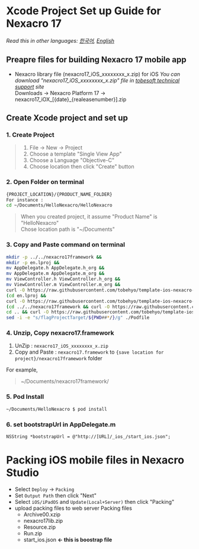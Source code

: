 # Xcode Project Set up Guide for Nexacro 17
*Read this in other languages:  [한국어](README.md), [English](README.en.md)*
## Preapre files for building Nexacro 17 mobile app
- Nexacro library file (nexacro17_iOS_xxxxxxxx_x.zip) for iOS
 *You can download "nexacro17_iOS_xxxxxxxx_x.zip" file in [tobesoft technical support](http://support.tobesoft.co.kr) site*  
 Downloads &rarr; Nexacro Platform 17 &rarr; nexacro17_iOX_[{date}_{realeasenumber}].zip  
 
## Create Xcode project and set up
### 1. Create Project
> 1. File &rarr; New &rarr; Project
> 2. Choose a template "Single View App"
> 3. Choose a Language "Objective-C"
> 4. Choose location then click "Create" button

### 2. Open Folder on terminal
```bash
{PROJECT_LOCATION}/{PRODUCT_NAME_FOLDER}
For instance :  
cd ~/Documents/HelloNexacro/HelloNexacro
```

> When you created project, it assume "Product Name" is "HelloNexacro"  
> Chose location path is "~/Documents"

### 3. Copy and Paste command on terminal

```bash
mkdir -p ../../nexacro17framework &&
mkdir -p en.lproj &&
mv AppDelegate.h AppDelegate.h_org && 
mv AppDelegate.m AppDelegate.m_org &&
mv ViewController.h ViewController.h_org &&
mv ViewController.m ViewController.m_org &&
curl -O https://raw.githubusercontent.com/tobehyo/template-ios-nexacro-setting/master/AppDelegate.h -O https://raw.githubusercontent.com/tobehyo/template-ios-nexacro-setting/master/AppDelegate.m -O https://raw.githubusercontent.com/tobehyo/template-ios-nexacro-setting/master/ViewController.h -O https://raw.githubusercontent.com/tobehyo/template-ios-nexacro-setting/master/ViewController.m &&  
(cd en.lproj && 
curl -O https://raw.githubusercontent.com/tobehyo/template-ios-nexacro-setting/master/en.lproj/Localizable.strings) && 
(cd ../../nexacro17framework && curl -O https://raw.githubusercontent.com/tobehyo/template-ios-nexacro-setting/master/nexacro17framework.podspec) && 
cd .. && curl -O https://raw.githubusercontent.com/tobehyo/template-ios-nexacro-setting/master/Podfile &&  
sed -i -e "s/flagProjectTarget/${PWD##*/}/g" ./Podfile
```

### 4. Unzip, Copy nexacro17.framework 
1. UnZip : `nexacro17_iOS_xxxxxxxx_x.zip`
2. Copy and Paste : `nexacro17.framework` to `{save location for project}/nexacro17framework` folder  

For example,  
> ~/Documents/nexacro17framework/

### 5. Pod Install
```bash
~/Documents/HelloNexacro $ pod install
```
### 6. set bootstrapUrl in AppDelegate.m
```objc
NSString *bootstrapUrl = @"http://[URL]/_ios_/start_ios.json";
```

# Packing iOS mobile files in Nexacro Studio
- Select `Deploy` &rarr; `Packing`
- Set `Output Path` then click "Next"
- Select `iOS/iPadOS` and `Update(Local+Server)` then click "Packing"
- upload packing files to web server
    Packing files
    - Archive00.xzip 
    - nexacro17lib.zip 
    - Resource.zip 
    - Run.zip 
    - start_ios.json **&larr; this is boostrap file**  
